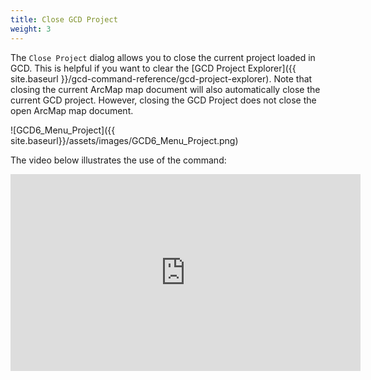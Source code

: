 ```yaml
---
title: Close GCD Project
weight: 3
---
```


The `Close Project` dialog allows you to close the current project loaded in GCD. This is helpful if you want to clear the [GCD Project Explorer]({{ site.baseurl }}/gcd-command-reference/gcd-project-explorer). Note that closing the current ArcMap map document will also automatically close the current GCD project. However, closing the GCD Project does not close the open ArcMap map document. 

![GCD6_Menu_Project]({{ site.baseurl}}/assets/images/GCD6_Menu_Project.png)

The video below illustrates the use of the command:

<iframe width="560" height="315" src="https://www.youtube.com/embed/8PXniv2hpvA" frameborder="0" allowfullscreen></iframe>
